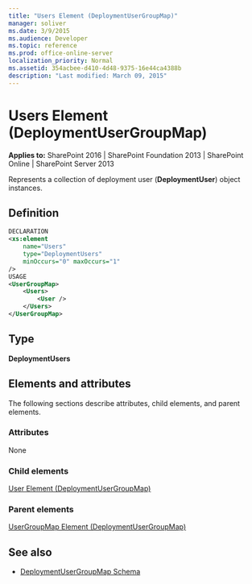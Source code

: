 ```yaml
---
title: "Users Element (DeploymentUserGroupMap)"
manager: soliver
ms.date: 3/9/2015
ms.audience: Developer
ms.topic: reference
ms.prod: office-online-server
localization_priority: Normal
ms.assetid: 354acbee-d410-4d48-9375-16e44ca4388b
description: "Last modified: March 09, 2015"
---
```


# Users Element (DeploymentUserGroupMap)

**Applies to:** SharePoint 2016 | SharePoint Foundation 2013 | SharePoint Online | SharePoint Server 2013
  
Represents a collection of deployment user (**DeploymentUser**) object instances.

## Definition

```XML
DECLARATION
<xs:element 
    name="Users" 
    type="DeploymentUsers"
    minOccurs="0" maxOccurs="1" 
/>
USAGE
<UserGroupMap>
    <Users>
        <User />
    </Users>
</UserGroupMap>

```

## Type

**DeploymentUsers**
  
## Elements and attributes

The following sections describe attributes, child elements, and parent elements.

### Attributes

None
   
### Child elements

[User Element (DeploymentUserGroupMap)](user-element-deploymentusergroupmap.md)
   
### Parent elements

[UserGroupMap Element (DeploymentUserGroupMap)](usergroupmap-element-deploymentusergroupmap.md)
   
## See also

- [DeploymentUserGroupMap Schema](deploymentusergroupmap-schema.md)

